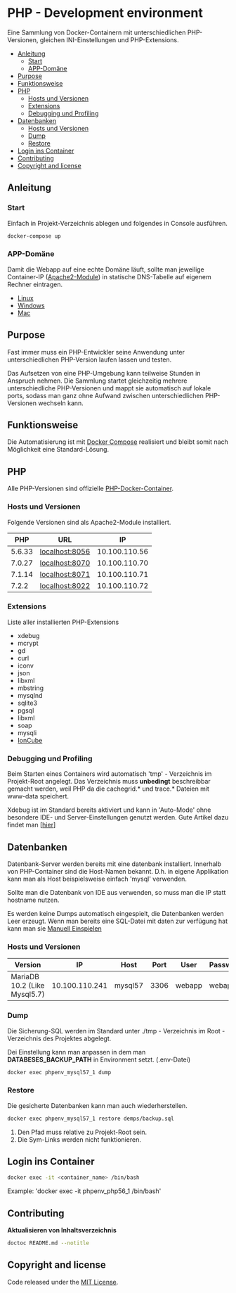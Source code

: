 # PHP - Development environment

Eine Sammlung von Docker-Containern mit unterschiedlichen PHP-Versionen, gleichen INI-Einstellungen und PHP-Extensions.

<!-- START doctoc generated TOC please keep comment here to allow auto update -->
<!-- DON'T EDIT THIS SECTION, INSTEAD RE-RUN doctoc TO UPDATE -->


- [Anleitung](#anleitung)
  - [Start](#start)
  - [APP-Domäne](#app-dom%C3%A4ne)
- [Purpose](#purpose)
- [Funktionsweise](#funktionsweise)
- [PHP](#php)
  - [Hosts und Versionen](#hosts-und-versionen)
  - [Extensions](#extensions)
  - [Debugging und Profiling](#debugging-und-profiling)
- [Datenbanken](#datenbanken)
  - [Hosts und Versionen](#hosts-und-versionen-1)
  - [Dump](#dump)
  - [Restore](#restore)
- [Login ins Container](#login-ins-container)
- [Contributing](#contributing)
- [Copyright and license](#copyright-and-license)

<!-- END doctoc generated TOC please keep comment here to allow auto update -->

## Anleitung

### Start
Einfach in Projekt-Verzeichnis ablegen und folgendes in Console ausführen.
 
```bash
docker-compose up
```

### APP-Domäne

Damit die Webapp auf eine echte Domäne läuft, sollte man jeweilige Container-IP ([Apache2-Module](#Apache2-Module)) 
in statische DNS-Tabelle auf eigenem Rechner eintragen.

* [Linux](https://wiki.ubuntuusers.de/hosts/)
* [Windows](http://www.thewindowsclub.com/hosts-file-in-windows)
* [Mac](https://www.tippscout.de/hosts-datei-mac-os-x_tipp_5032.html)

## Purpose

Fast immer muss ein PHP-Entwickler seine Anwendung unter unterschiedlichen PHP-Version laufen lassen und testen.

Das Aufsetzen von eine PHP-Umgebung kann teilweise Stunden in Anspruch nehmen. Die Sammlung startet gleichzeitig mehrere 
unterschiedliche PHP-Versionen und mappt sie automatisch auf lokale ports, sodass man ganz ohne Aufwand zwischen 
unterschiedlichen PHP-Versionen wechseln kann.

## Funktionsweise

Die Automatisierung ist mit [Docker Compose](https://docs.docker.com/compose/) realisiert und 
bleibt somit nach Möglichkeit eine Standard-Lösung.

## PHP

Alle PHP-Versionen sind offizielle [PHP-Docker-Container](https://docs.docker.com/samples/library/php/).

### Hosts und Versionen

Folgende Versionen sind als Apache2-Module installiert.

| PHP    | URL                                     | IP            |
| ------ | --------------------------------------- | ------------- |
| 5.6.33 | [localhost:8056](http://localhost:8056) | 10.100.110.56 |
| 7.0.27 | [localhost:8070](http://localhost:8070) | 10.100.110.70 |
| 7.1.14 | [localhost:8071](http://localhost:8071) | 10.100.110.71 |
| 7.2.2  | [localhost:8022](http://localhost:8022) | 10.100.110.72 |

### Extensions

Liste aller installierten PHP-Extensions

* xdebug
* mcrypt
* gd
* curl
* iconv
* json
* libxml
* mbstring
* mysqlnd
* sqlite3
* pgsql
* libxml
* soap
* mysqli
* [IonCube](https://www.ioncube.com/loaders.php)

### Debugging und Profiling

Beim Starten eines Containers wird automatisch 'tmp' - Verzeichnis im Projekt-Root 
angelegt. Das Verzeichnis muss **unbedingt** beschreibbar gemacht werden, weil 
PHP da die cachegrid.* und trace.* Dateien mit www-data speichert.

Xdebug ist im Standard bereits aktiviert und kann in 'Auto-Mode' ohne 
besondere IDE- und Server-Einstellungen genutzt werden. Gute Artikel dazu findet man
[[hier](https://confluence.jetbrains.com/display/PhpStorm/Zero-configuration+Web+Application+Debugging+with+Xdebug+and+PhpStorm)]

## Datenbanken

Datenbank-Server werden bereits mit eine datenbank installiert. Innerhalb von 
PHP-Container sind die Host-Namen bekannt. D.h. in eigene Applikation kann man 
als Host beispielsweise einfach 'mysql' verwenden. 

Sollte man die Datenbank von IDE aus verwenden, so muss man die IP statt hostname
nutzen.

Es werden keine Dumps automatisch eingespielt, die Datenbanken werden Leer erzeugt.
Wenn man bereits eine SQL-Datei mit daten zur verfügung hat kann man sie [Manuell Einspielen](#restore)

### Hosts und Versionen

| Version                      | IP             | Host    | Port | User   | Password | Database |
| ---------------------------- | -------------- | ------- | ---- | ------ | -------- | -------- |
| MariaDB 10.2 (Like Mysql5.7) | 10.100.110.241 | mysql57 | 3306 | webapp | webapp   | webapp   |

### Dump

Die Sicherung-SQL werden im Standard unter ./tmp - Verzeichnis im Root - Verzeichnis des Projektes abgelegt.

Dei Einstellung kann man anpassen in dem man **DATABESES_BACKUP_PATH** in Environment setzt. (.env-Datei)

```bash
docker exec phpenv_mysql57_1 dump
```

### Restore

Die gesicherte Datenbanken kann man auch wiederherstellen.

```bash
docker exec phpenv_mysql57_1 restore demps/backup.sql
```

1. Den Pfad muss relative zu Projekt-Root sein. 
2. Die Sym-Links werden nicht funktionieren.

## Login ins Container

```bash
docker exec -it <container_name> /bin/bash
```

Example: 'docker exec -it phpenv_php56_1 /bin/bash'

## Contributing

**Aktualisieren von Inhaltsverzeichnis**

```bash
doctoc README.md --notitle
```

## Copyright and license

Code released under the [MIT License](https://opensource.org/licenses/MIT). 